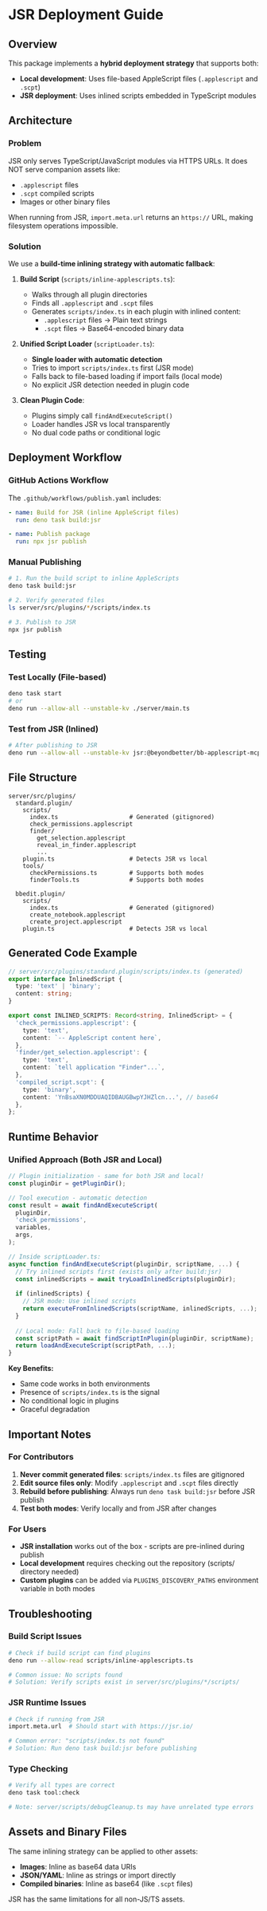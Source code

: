 # JSR Deployment Guide

## Overview

This package implements a **hybrid deployment strategy** that supports both:
- **Local development**: Uses file-based AppleScript files (`.applescript` and `.scpt`)
- **JSR deployment**: Uses inlined scripts embedded in TypeScript modules

## Architecture

### Problem

JSR only serves TypeScript/JavaScript modules via HTTPS URLs. It does NOT serve companion assets like:
- `.applescript` files
- `.scpt` compiled scripts  
- Images or other binary files

When running from JSR, `import.meta.url` returns an `https://` URL, making filesystem operations impossible.

### Solution

We use a **build-time inlining strategy with automatic fallback**:

1. **Build Script** (`scripts/inline-applescripts.ts`):
   - Walks through all plugin directories
   - Finds all `.applescript` and `.scpt` files
   - Generates `scripts/index.ts` in each plugin with inlined content:
     - `.applescript` files → Plain text strings
     - `.scpt` files → Base64-encoded binary data

2. **Unified Script Loader** (`scriptLoader.ts`):
   - **Single loader with automatic detection**
   - Tries to import `scripts/index.ts` first (JSR mode)
   - Falls back to file-based loading if import fails (local mode)
   - No explicit JSR detection needed in plugin code

3. **Clean Plugin Code**:
   - Plugins simply call `findAndExecuteScript()`
   - Loader handles JSR vs local transparently
   - No dual code paths or conditional logic

## Deployment Workflow

### GitHub Actions Workflow

The `.github/workflows/publish.yaml` includes:

```yaml
- name: Build for JSR (inline AppleScript files)
  run: deno task build:jsr

- name: Publish package
  run: npx jsr publish
```

### Manual Publishing

```bash
# 1. Run the build script to inline AppleScripts
deno task build:jsr

# 2. Verify generated files
ls server/src/plugins/*/scripts/index.ts

# 3. Publish to JSR
npx jsr publish
```

## Testing

### Test Locally (File-based)

```bash
deno task start
# or
deno run --allow-all --unstable-kv ./server/main.ts
```

### Test from JSR (Inlined)

```bash
# After publishing to JSR
deno run --allow-all --unstable-kv jsr:@beyondbetter/bb-applescript-mcp-server@latest
```

## File Structure

```
server/src/plugins/
  standard.plugin/
    scripts/
      index.ts                    # Generated (gitignored)
      check_permissions.applescript
      finder/
        get_selection.applescript
        reveal_in_finder.applescript
        ...
    plugin.ts                     # Detects JSR vs local
    tools/
      checkPermissions.ts         # Supports both modes
      finderTools.ts              # Supports both modes
  
  bbedit.plugin/
    scripts/
      index.ts                    # Generated (gitignored)
      create_notebook.applescript
      create_project.applescript
    plugin.ts                     # Detects JSR vs local
```

## Generated Code Example

```typescript
// server/src/plugins/standard.plugin/scripts/index.ts (generated)
export interface InlinedScript {
  type: 'text' | 'binary';
  content: string;
}

export const INLINED_SCRIPTS: Record<string, InlinedScript> = {
  'check_permissions.applescript': {
    type: 'text',
    content: `-- AppleScript content here`,
  },
  'finder/get_selection.applescript': {
    type: 'text',
    content: `tell application "Finder"...`,
  },
  'compiled_script.scpt': {
    type: 'binary',
    content: 'YnBsaXN0MDDUAQIDBAUGBwpYJHZlcn...', // base64
  },
};
```

## Runtime Behavior

### Unified Approach (Both JSR and Local)

```typescript
// Plugin initialization - same for both JSR and local!
const pluginDir = getPluginDir();

// Tool execution - automatic detection
const result = await findAndExecuteScript(
  pluginDir,
  'check_permissions',
  variables,
  args,
);

// Inside scriptLoader.ts:
async function findAndExecuteScript(pluginDir, scriptName, ...) {
  // Try inlined scripts first (exists only after build:jsr)
  const inlinedScripts = await tryLoadInlinedScripts(pluginDir);
  
  if (inlinedScripts) {
    // JSR mode: Use inlined scripts
    return executeFromInlinedScripts(scriptName, inlinedScripts, ...);
  }
  
  // Local mode: Fall back to file-based loading
  const scriptPath = await findScriptInPlugin(pluginDir, scriptName);
  return loadAndExecuteScript(scriptPath, ...);
}
```

**Key Benefits:**
- Same code works in both environments
- Presence of `scripts/index.ts` is the signal
- No conditional logic in plugins
- Graceful degradation

## Important Notes

### For Contributors

1. **Never commit generated files**: `scripts/index.ts` files are gitignored
2. **Edit source files only**: Modify `.applescript` and `.scpt` files directly
3. **Rebuild before publishing**: Always run `deno task build:jsr` before JSR publish
4. **Test both modes**: Verify locally and from JSR after changes

### For Users

- **JSR installation** works out of the box - scripts are pre-inlined during publish
- **Local development** requires checking out the repository (scripts/ directory needed)
- **Custom plugins** can be added via `PLUGINS_DISCOVERY_PATHS` environment variable in both modes

## Troubleshooting

### Build Script Issues

```bash
# Check if build script can find plugins
deno run --allow-read scripts/inline-applescripts.ts

# Common issue: No scripts found
# Solution: Verify scripts exist in server/src/plugins/*/scripts/
```

### JSR Runtime Issues

```bash
# Check if running from JSR
import.meta.url  # Should start with https://jsr.io/

# Common error: "scripts/index.ts not found"
# Solution: Run deno task build:jsr before publishing
```

### Type Checking

```bash
# Verify all types are correct
deno task tool:check

# Note: server/scripts/debugCleanup.ts may have unrelated type errors
```

## Assets and Binary Files

The same inlining strategy can be applied to other assets:

- **Images**: Inline as base64 data URIs
- **JSON/YAML**: Inline as strings or import directly  
- **Compiled binaries**: Inline as base64 (like `.scpt` files)

JSR has the same limitations for all non-JS/TS assets.

